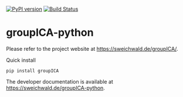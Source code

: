 [![PyPI version](https://badge.fury.io/py/groupICA.svg)](https://badge.fury.io/py/groupICA)
[![Build Status](https://travis-ci.org/sweichwald/groupICA-python.svg?branch=master)](https://travis-ci.org/sweichwald/groupICA-python)

# groupICA-python

Please refer to the project website at https://sweichwald.de/groupICA/.

Quick install

    pip install groupICA

The developer documentation is available at https://sweichwald.de/groupICA-python.
